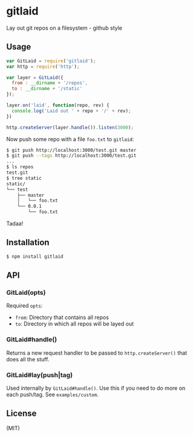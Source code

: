
# gitlaid

Lay out git repos on a filesystem - github style

## Usage

```javascript
var GitLaid = require('gitlaid');
var http = require('http');

var layer = GitLaid({
  from : __dirname + '/repos',
  to : __dirname + '/static'
});

layer.on('laid', function(repo, rev) {
  console.log('Laid out ' + repo + '/' + rev);
})

http.createServer(layer.handle()).listen(3000);
```

Now push some repo with a file `foo.txt` to `gitlaid`:

```bash
$ git push http://localhost:3000/test.git master
$ git push --tags http://localhost:3000/test.git
...
$ ls repos
test.git
$ tree static
static/
└── test
    ├── master
    │   └── foo.txt
    └── 0.0.1
        └── foo.txt
```

Tadaa!

## Installation

```bash
$ npm install gitlaid
```

## API

### GitLaid(opts)

Required `opts`:

* `from`: Directory that contains all repos
* `to`: Directory in which all repos will be layed out

### GitLaid#handle()

Returns a new request handler to be passed to `http.createServer()` that does
all the stuff.

### GitLaid#lay(push|tag)

Used internally by `GitLaid#handle()`. Use this if you need to do more on each
push/tag. See `examples/custom`.

## License

(MIT)
